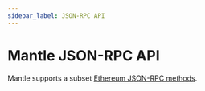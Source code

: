 ```yaml
---
sidebar_label: JSON-RPC API
---
```


# Mantle JSON-RPC API

Mantle supports a subset [Ethereum JSON-RPC methods](../../ethereum/json-rpc-methods/index.md).
